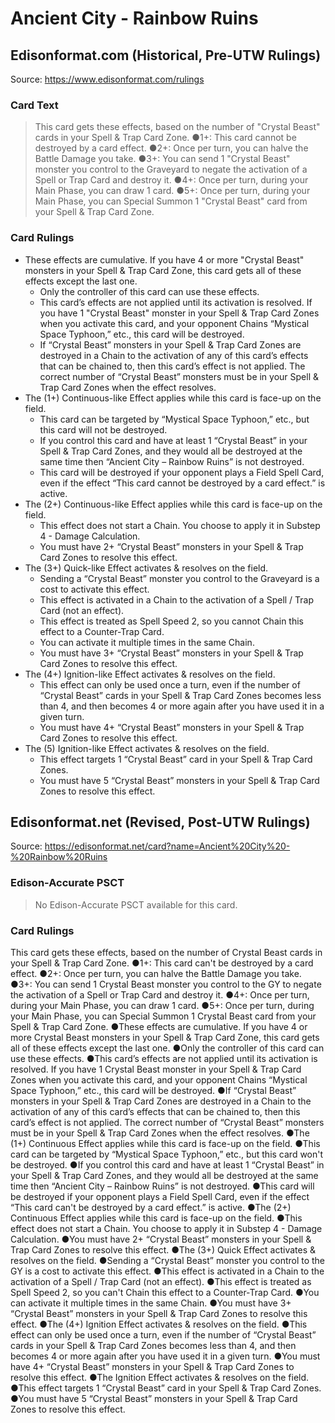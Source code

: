 # Ancient City - Rainbow Ruins

## Edisonformat.com (Historical, Pre-UTW Rulings)

Source: https://www.edisonformat.com/rulings

### Card Text

> This card gets these effects, based on the number of "Crystal Beast" cards in your Spell & Trap Card Zone. ●1+: This card cannot be destroyed by a card effect. ●2+: Once per turn, you can halve the Battle Damage you take. ●3+: You can send 1 "Crystal Beast" monster you control to the Graveyard to negate the activation of a Spell or Trap Card and destroy it. ●4+: Once per turn, during your Main Phase, you can draw 1 card. ●5+: Once per turn, during your Main Phase, you can Special Summon 1 "Crystal Beast" card from your Spell & Trap Card Zone.

### Card Rulings

*   These effects are cumulative. If you have 4 or more "Crystal Beast" monsters in your Spell & Trap Card Zone, this card gets all of these effects except the last one.
    *   Only the controller of this card can use these effects.
    *   This card’s effects are not applied until its activation is resolved. If you have 1 "Crystal Beast" monster in your Spell & Trap Card Zones when you activate this card, and your opponent Chains “Mystical Space Typhoon,” etc., this card will be destroyed.
    *   If “Crystal Beast” monsters in your Spell & Trap Card Zones are destroyed in a Chain to the activation of any of this card’s effects that can be chained to, then this card’s effect is not applied. The correct number of “Crystal Beast” monsters must be in your Spell & Trap Card Zones when the effect resolves.
*   The (1+) Continuous-like Effect applies while this card is face-up on the field.
    *   This card can be targeted by “Mystical Space Typhoon,” etc., but this card will not be destroyed.
    *   If you control this card and have at least 1 “Crystal Beast” in your Spell & Trap Card Zones, and they would all be destroyed at the same time then “Ancient City – Rainbow Ruins” is not destroyed.
    *   This card will be destroyed if your opponent plays a Field Spell Card, even if the effect “This card cannot be destroyed by a card effect.” is active.
*   The (2+) Continuous-like Effect applies while this card is face-up on the field.
    *   This effect does not start a Chain. You choose to apply it in Substep 4 - Damage Calculation.
    *   You must have 2+ “Crystal Beast” monsters in your Spell & Trap Card Zones to resolve this effect.
*   The (3+) Quick-like Effect activates & resolves on the field.
    *   Sending a “Crystal Beast” monster you control to the Graveyard is a cost to activate this effect.
    *   This effect is activated in a Chain to the activation of a Spell / Trap Card (not an effect).
    *   This effect is treated as Spell Speed 2, so you cannot Chain this effect to a Counter-Trap Card.
    *   You can activate it multiple times in the same Chain.
    *   You must have 3+ “Crystal Beast” monsters in your Spell & Trap Card Zones to resolve this effect.
*   The (4+) Ignition-like Effect activates & resolves on the field.
    *   This effect can only be used once a turn, even if the number of “Crystal Beast” cards in your Spell & Trap Card Zones becomes less than 4, and then becomes 4 or more again after you have used it in a given turn.
    *   You must have 4+ “Crystal Beast” monsters in your Spell & Trap Card Zones to resolve this effect.
*   The (5) Ignition-like Effect activates & resolves on the field.
    *   This effect targets 1 “Crystal Beast” card in your Spell & Trap Card Zones.
    *   You must have 5 “Crystal Beast” monsters in your Spell & Trap Card Zones to resolve this effect.

## Edisonformat.net (Revised, Post-UTW Rulings)

Source: https://edisonformat.net/card?name=Ancient%20City%20-%20Rainbow%20Ruins

### Edison-Accurate PSCT

> No Edison-Accurate PSCT available for this card.

### Card Rulings

This card gets these effects, based on the number of Crystal Beast cards in your Spell & Trap Card Zone. ●1+: This card can't be destroyed by a card effect. ●2+: Once per turn, you can halve the Battle Damage you take. ●3+: You can send 1 Crystal Beast monster you control to the GY to negate the activation of a Spell or Trap Card and destroy it. ●4+: Once per turn, during your Main Phase, you can draw 1 card. ●5+: Once per turn, during your Main Phase, you can Special Summon 1 Crystal Beast card from your Spell & Trap Card Zone.
●These effects are cumulative. If you have 4 or more Crystal Beast monsters in your Spell & Trap Card Zone, this card gets all of these effects except the last one.
●Only the controller of this card can use these effects.
●This card’s effects are not applied until its activation is resolved. If you have 1 Crystal Beast monster in your Spell & Trap Card Zones when you activate this card, and your opponent Chains “Mystical Space Typhoon,” etc., this card will be destroyed.
●If “Crystal Beast” monsters in your Spell & Trap Card Zones are destroyed in a Chain to the activation of any of this card’s effects that can be chained to, then this card’s effect is not applied. The correct number of “Crystal Beast” monsters must be in your Spell & Trap Card Zones when the effect resolves.
●The (1+) Continuous Effect applies while this card is face-up on the field.
●This card can be targeted by “Mystical Space Typhoon,” etc., but this card won't be destroyed.
●If you control this card and have at least 1 “Crystal Beast” in your Spell & Trap Card Zones, and they would all be destroyed at the same time then “Ancient City – Rainbow Ruins” is not destroyed.
●This card will be destroyed if your opponent plays a Field Spell Card, even if the effect “This card can't be destroyed by a card effect.” is active.
●The (2+) Continuous Effect applies while this card is face-up on the field.
●This effect does not start a Chain. You choose to apply it in Substep 4 - Damage Calculation.
●You must have 2+ “Crystal Beast” monsters in your Spell & Trap Card Zones to resolve this effect.
●The (3+) Quick Effect activates & resolves on the field.
●Sending a “Crystal Beast” monster you control to the GY is a cost to activate this effect.
●This effect is activated in a Chain to the activation of a Spell / Trap Card (not an effect).
●This effect is treated as Spell Speed 2, so you can't Chain this effect to a Counter-Trap Card.
●You can activate it multiple times in the same Chain.
●You must have 3+ “Crystal Beast” monsters in your Spell & Trap Card Zones to resolve this effect.
●The (4+) Ignition Effect activates & resolves on the field.
●This effect can only be used once a turn, even if the number of “Crystal Beast” cards in your Spell & Trap Card Zones becomes less than 4, and then becomes 4 or more again after you have used it in a given turn.
●You must have 4+ “Crystal Beast” monsters in your Spell & Trap Card Zones to resolve this effect.
●The Ignition Effect activates & resolves on the field.
●This effect targets 1 “Crystal Beast” card in your Spell & Trap Card Zones.
●You must have 5 “Crystal Beast” monsters in your Spell & Trap Card Zones to resolve this effect.
            